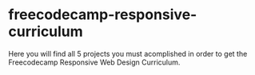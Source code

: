 # freecodecamp-responsive-curriculum

Here you will find all 5 projects you must acomplished in order to get the Freecodecamp Responsive Web Design Curriculum.
